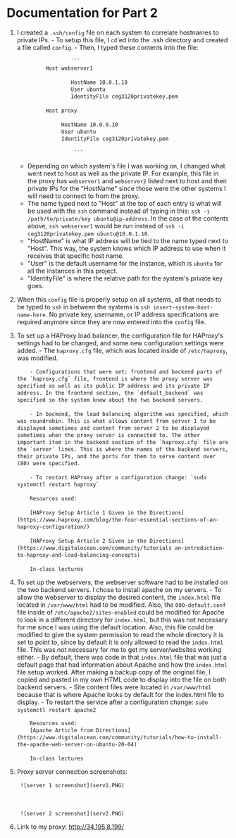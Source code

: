 # Documentation for Part 2

1. I created a `.ssh/config` file on each system to correlate hostnames to private IPs.
         - To setup this file, I `cd`'ed into the .ssh directory and created a file called `config`.
         - Then, I typed these contents into the file:

                        ```
                Host webserver1

                        HostName 10.0.1.10
                        User ubuntu
                        IdentityFile ceg3120privatekey.pem

                Host proxy

                     HostName 10.0.0.10
                     User ubuntu
                     IdentityFile ceg3120privatekey.pem

                         ```

    - Depending on which system's file I was working on, I changed what went next to host as well as the private IP. For example, this file in the proxy has `webserver1` and `webserver2` listed next to host and their private IPs for the "HostName" since those were the other systems I will need to connect to from the proxy.
    - The name typed next to "Host" at the top of each entry is what will be used with the `ssh` command instead of typing in this: `ssh -i /path/to/private/key ubuntu@ip-address`. In the case of the contents above, `ssh webserver1` would be run instead of `ssh -i ceg3120privatekey.pem ubuntu@10.0.1.10`.
    - "HostName" is what IP address will be tied to the name typed next to "Host". This way, the system knows which IP address to use when it receives that specific host name.
    - "User" is the default username for the instance, which is `ubuntu` for all the instances in this project.
    - "IdentityFile" is where the relative path for the system's private key goes.

2. When this `config` file is properly setup on all systems, all that needs to be typed to `ssh` in between the systems is `ssh insert-system-host-name-here`. No private key, username, or IP address specifications are required anymore since they are now entered into the `config` file.

3. To set up a HAProxy load balancer, the configuration file for HAProxy's settings had to be changed, and some new configuration settings were added.
           - The `haproxy.cfg` file, which was located inside of `/etc/haproxy`, was modified.
           
           - Configurations that were set: frontend and backend parts of the `haproxy.cfg` file, frontend is where the proxy server was specified as well as its public IP address and its private IP address. In the frontend section, the `default_backend` was specified so the system knew about the two backend servers.

           - In backend, the load balancing algorithm was specified, which was roundrobin. This is what allows content from server 1 to be displayed sometimes and content from server 2 to be displayed sometimes when the proxy server is connected to. The other important item in the backend section of the `haproxy.cfg` file are the `server` lines. This is where the names of the backend servers, their private IPs, and the ports for them to serve content over (80) were specified.

           - To restart HAProxy after a configuration change: `sudo systemctl restart haproxy`

           Resources used: 

           [HAProxy Setup Article 1 Given in the Directions](https://www.haproxy.com/blog/the-four-essential-sections-of-an-haproxy-configuration/)

           [HAProxy Setup Article 2 Given in the Directions](https://www.digitalocean.com/community/tutorials an-introduction-to-haproxy-and-load-balancing-concepts)

           In-class lectures

4. To set up the webservers, the webserver software had to be installed on the two backend servers. I chose to install apache on my servers.
           - To allow the webserver to display the desired content, the `index.html` file located in `/var/www/html` had to be modified. Also, the `000-default.conf` file inside of `/etc/apache2/sites-enabled` could be modified for Apache to look in a different directory for `index.html`, but this was not necessary for me since I was using the default location. Also, this file could be modified to give the system permission to read the whole directory it is set to point to, since by default it is only allowed to read the `index.html` file. This was not necessary for me to get my server/websites working either.
           - By default, there was code in that `index.html` file that was just a default page that had information about Apache and how the `index.html` file setup worked. After making a backup copy of the original file, I copied and pasted in my own HTML code to display into the file on both backend servers.
           - Site content files were located in `/var/www/html` because that is where Apache looks by default for the index.html file to display.
           - To restart the service after a configuration change: `sudo systemctl restart apache2`

           Resources used:
           [Apache Article from Directions](https://www.digitalocean.com/community/tutorials/how-to-install-the-apache-web-server-on-ubuntu-20-04)

           In-class lectures

5. Proxy server connection screenshots:
       

        ![server 1 screenshot](serv1.PNG)

 

        ![server 2 screenshot](serv2.PNG)

6. Link to my proxy: http://34.195.8.199/